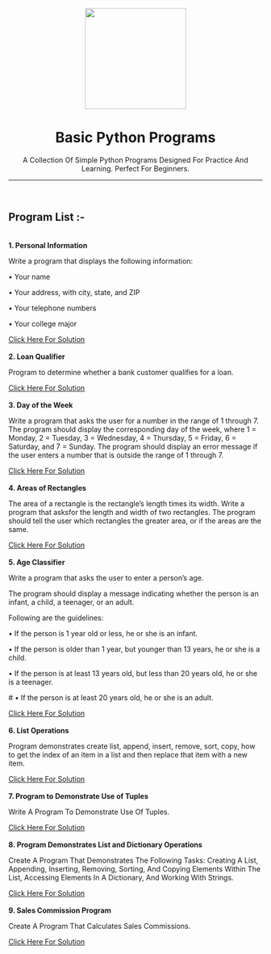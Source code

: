 <p align="center">
<img src="https://upload.wikimedia.org/wikipedia/commons/c/c3/Python-logo-notext.svg" width="200">
</p>

<h1 align="center">
  Basic Python Programs
</h1>

<p align="center">
A Collection Of Simple Python Programs Designed For Practice And Learning. Perfect For Beginners.
  </p>
  <hr>
  <br>

  <h2>Program List :-</h2>
  <br>
  <b>1. Personal Information</b>
  <p>Write a program that displays the following information:</p>
  <p>• Your name</p>
  <p>• Your address, with city, state, and ZIP</p>
  <p>• Your telephone numbers</p>
  <p>• Your college major</p>
  <a href="https://github.com/chill-vishu/Basic_Python_Programs/blob/main/1.%20Personal%20Information/1_Personal_Information.py">Click Here For Solution</a>
  <br>
  <br>
  <b>2. Loan Qualifier</b>
  <p>Program to determine whether a bank customer qualifies for a loan.</p>
  <a href="https://github.com/chill-vishu/Basic_Python_Programs/blob/main/2.%20Loan%20Qualifier/loan_qualifier.py">Click Here For Solution</a>
   <br>
   <br>
  <b>3. Day of the Week</b>
  <p>Write a program that asks the user for a number in the range of 1 through 7. 
The program should display the corresponding day of the week, where 1 = 
Monday, 2 = Tuesday, 3 = Wednesday, 4 = Thursday, 5 = Friday, 6 = Saturday, and 7 = Sunday. The program should display an error message if the user enters a number that is outside the range of 1 through 7.</p>
<a href="https://github.com/chill-vishu/Basic_Python_Programs/blob/main/3.%20Day%20of%20the%20Week/day_of_the_week.py">Click Here For Solution</a>
<br>
<br>
<b>4. Areas of Rectangles</b>
  <p>The area of a rectangle is the rectangle’s length times its width. Write a program that asksfor the length and width of two rectangles. The program should tell the user which rectangles the greater area, or if the areas are the same.</p>
<a href="https://github.com/chill-vishu/Basic_Python_Programs/blob/main/4.%20Areas%20Of%20Rectangles/areas_of_rectangles.py">Click Here For Solution</a>
<br>
<br>
<b>5. Age Classifier</b>
  <p>Write a program that asks the user to enter a person’s age.</p>
  <p>The program should display a message indicating whether the person is an infant, a child, a teenager, or an adult.</p>
  <p>Following are the guidelines:</p>
  <p>• If the person is 1 year old or less, he or she is an infant.</p>
  <p>• If the person is older than 1 year, but younger than 13 years, he or she is a child.</p>
  <p>• If the person is at least 13 years old, but less than 20 years old, he or she is a teenager.</p>
  <p># • If the person is at least 20 years old, he or she is an adult.</p>
  <a href="https://github.com/chill-vishu/Basic_Python_Programs/blob/main/5.%20Age%20Classifier/age_classifier.py">Click Here For Solution</a>
  <br>
  <br>
  <b>6. List Operations</b>
  <p>Program demonstrates create list, append, insert, remove, sort, copy, how to get the index of an item in a list and then replace that item with a new item.</p>
<a href="https://github.com/chill-vishu/Basic_Python_Programs/blob/main/6.%20List%20Operations/list_operations.py">Click Here For Solution</a>
<br>
<br>
<b>7. Program to Demonstrate Use of Tuples</b>
  <p>Write A Program To Demonstrate Use Of Tuples.</p>
<a href="https://github.com/chill-vishu/Basic_Python_Programs/blob/main/7.%20Program%20to%20Demonstrate%20Use%20of%20Tuples/use_of_tuples.py">Click Here For Solution</a>
<br>
<br>
<b>8. Program Demonstrates List and Dictionary Operations</b>
  <p>Create A Program That Demonstrates The Following Tasks: Creating A List, Appending, Inserting, Removing, Sorting, And Copying Elements Within The List, Accessing Elements In A Dictionary, And Working With Strings.</p>
<a href="https://github.com/chill-vishu/Basic_Python_Programs/blob/main/8.%20Program%20Demonstrates%20List%20and%20Dictionary%20Operations/list_and_dictionary_operations.py">Click Here For Solution</a>
<br>
<br>
<b>9. Sales Commission Program</b>
  <p>Create A Program That Calculates Sales Commissions.</p>
<a href="https://github.com/chill-vishu/Basic_Python_Programs/blob/main/9.%20Sales%20Commission%20Program/sale_commission_program.py">Click Here For Solution</a>
<br>
<br>

